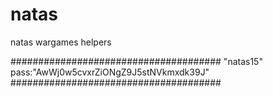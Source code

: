 # natas
natas wargames helpers

######################################
"natas15"
pass:"AwWj0w5cvxrZiONgZ9J5stNVkmxdk39J"
######################################
